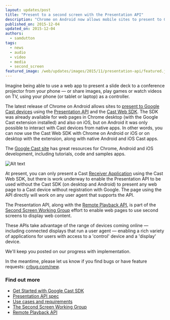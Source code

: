 ```yaml
---
layout: updates/post
title: "Present to a second screen with the Presentation API"
description: "Chrome on Android now allows mobile sites to present to Google Cast devices using the Presentation API and the Cast Web SDK."
published_on: 2015-12-04
updated_on: 2015-12-04
authors:
  - samdutton
tags:
  - news
  - audio
  - video
  - media
  - second_screen
featured_image: /web/updates/images/2015/11/presentation-api/featured.jpg
---
```


<p class="intro">Imagine being able to use a web app to present a slide deck to a conference projector from your phone — or share images, play games or watch videos on TV, using your phone (or tablet or laptop) as a controller.</p>

The latest release of Chrome on Android allows sites to [present to Google Cast devices](https://storage.googleapis.com/presentation-api/index.html)
using the [Presentation  API](https://w3c.github.io/presentation-api/) and the [Cast Web
SDK](https://developers.google.com/cast/docs/chrome_sender).  The SDK was already available for web pages in Chrome desktop (with the Google Cast extension installed) and also on iOS, but on Android it was only possible to interact with Cast devices from native apps. In other words, you can now use the Cast Web SDK with Chrome on Android or iOS or on desktop with the extension, along with native Android and iOS Cast apps.

The [Google Cast site](https://developers.google.com/cast/) has great resources for Chrome, Android and iOS development, including tutorials, code and samples apps.

![Alt text](/web/updates/images/2015/11/presentation-api/screens.jpg)


At present, you can only present a Cast [Receiver Application](https://developers.google.com/cast/docs/receiver_apps) using the Cast Web SDK, but there is work underway to enable the Presentation API to be used without the Cast SDK (on desktop and Android) to present any web page to a Cast device without registration with Google. The page using the API directly will work on any user agent that supports the API.

The Presentation API, along with the [Remote Playback API](https://w3c.github.io/remote-playback/), is part of the [Second Screen Working Group](http://www.w3.org/2014/secondscreen) effort to enable web pages to use second screens to display web content.

These APIs take advantage of the range of devices coming online — including connected displays that run a user agent — enabling a rich variety of applications for users with access to a 'control' device and a 'display' device.

We'll keep you posted on our progress with implementation.

In the meantime, please let us know if you find bugs or have feature requests: [crbug.com/new](https://crbug.com/new).

### Find out more

* [Get Started with Google Cast SDK](https://developers.google.com/cast/)
* [Presentation API spec](http://www.w3.org/TR/presentation-api)
* [Use cases and requirements](https://github.com/w3c/presentation-api/blob/gh-pages/uc-req.md)
* [The Second Screen Working Group](http://www.w3.org/2014/secondscreen/)
* [Remote Playback API](https://w3c.github.io/remote-playback)



